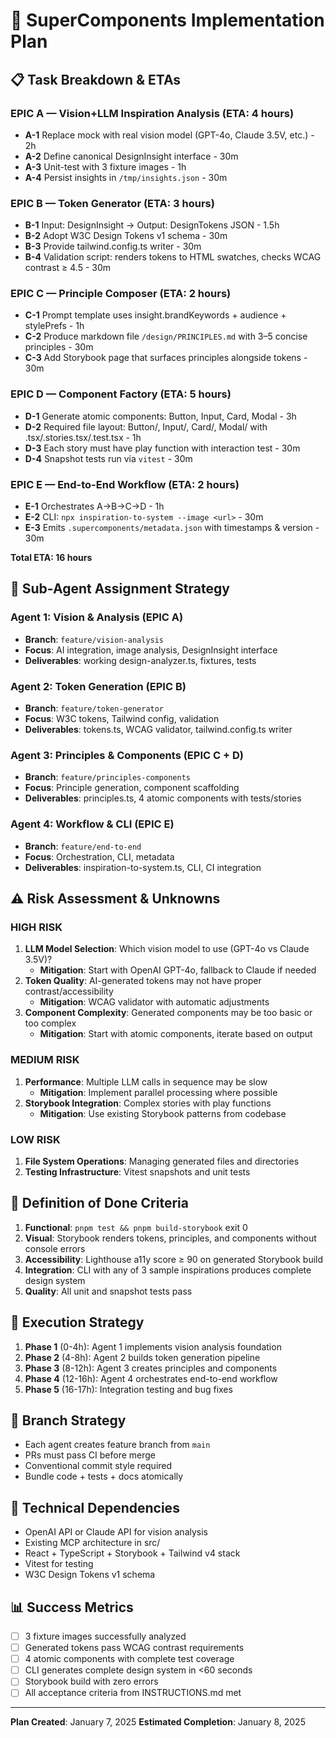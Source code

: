 # 🎯 SuperComponents Implementation Plan

## 📋 Task Breakdown & ETAs

### EPIC A — Vision+LLM Inspiration Analysis (ETA: 4 hours)
- **A-1** Replace mock with real vision model (GPT-4o, Claude 3.5V, etc.) - 2h
- **A-2** Define canonical DesignInsight interface - 30m
- **A-3** Unit-test with 3 fixture images - 1h  
- **A-4** Persist insights in `/tmp/insights.json` - 30m

### EPIC B — Token Generator (ETA: 3 hours)
- **B-1** Input: DesignInsight → Output: DesignTokens JSON - 1.5h
- **B-2** Adopt W3C Design Tokens v1 schema - 30m
- **B-3** Provide tailwind.config.ts writer - 30m
- **B-4** Validation script: renders tokens to HTML swatches, checks WCAG contrast ≥ 4.5 - 30m

### EPIC C — Principle Composer (ETA: 2 hours)
- **C-1** Prompt template uses insight.brandKeywords + audience + stylePrefs - 1h
- **C-2** Produce markdown file `/design/PRINCIPLES.md` with 3–5 concise principles - 30m
- **C-3** Add Storybook page that surfaces principles alongside tokens - 30m

### EPIC D — Component Factory (ETA: 5 hours)
- **D-1** Generate atomic components: Button, Input, Card, Modal - 3h
- **D-2** Required file layout: Button/, Input/, Card/, Modal/ with .tsx/.stories.tsx/.test.tsx - 1h
- **D-3** Each story must have play function with interaction test - 30m
- **D-4** Snapshot tests run via `vitest` - 30m

### EPIC E — End-to-End Workflow (ETA: 2 hours)
- **E-1** Orchestrates A→B→C→D - 1h
- **E-2** CLI: `npx inspiration-to-system --image <url>` - 30m
- **E-3** Emits `.supercomponents/metadata.json` with timestamps & version - 30m

**Total ETA: 16 hours**

## 🤖 Sub-Agent Assignment Strategy

### Agent 1: Vision & Analysis (EPIC A)
- **Branch**: `feature/vision-analysis`
- **Focus**: AI integration, image analysis, DesignInsight interface
- **Deliverables**: working design-analyzer.ts, fixtures, tests

### Agent 2: Token Generation (EPIC B)
- **Branch**: `feature/token-generator`
- **Focus**: W3C tokens, Tailwind config, validation
- **Deliverables**: tokens.ts, WCAG validator, tailwind.config.ts writer

### Agent 3: Principles & Components (EPIC C + D)
- **Branch**: `feature/principles-components`
- **Focus**: Principle generation, component scaffolding
- **Deliverables**: principles.ts, 4 atomic components with tests/stories

### Agent 4: Workflow & CLI (EPIC E)
- **Branch**: `feature/end-to-end`
- **Focus**: Orchestration, CLI, metadata
- **Deliverables**: inspiration-to-system.ts, CLI, CI integration

## ⚠️ Risk Assessment & Unknowns

### HIGH RISK
1. **LLM Model Selection**: Which vision model to use (GPT-4o vs Claude 3.5V)?
   - **Mitigation**: Start with OpenAI GPT-4o, fallback to Claude if needed
2. **Token Quality**: AI-generated tokens may not have proper contrast/accessibility
   - **Mitigation**: WCAG validator with automatic adjustments
3. **Component Complexity**: Generated components may be too basic or too complex
   - **Mitigation**: Start with atomic components, iterate based on output

### MEDIUM RISK
1. **Performance**: Multiple LLM calls in sequence may be slow
   - **Mitigation**: Implement parallel processing where possible
2. **Storybook Integration**: Complex stories with play functions
   - **Mitigation**: Use existing Storybook patterns from codebase

### LOW RISK
1. **File System Operations**: Managing generated files and directories
2. **Testing Infrastructure**: Vitest snapshots and unit tests

## 🎯 Definition of Done Criteria

1. **Functional**: `pnpm test && pnpm build-storybook` exit 0
2. **Visual**: Storybook renders tokens, principles, and components without console errors
3. **Accessibility**: Lighthouse a11y score ≥ 90 on generated Storybook build
4. **Integration**: CLI with any of 3 sample inspirations produces complete design system
5. **Quality**: All unit and snapshot tests pass

## 🚀 Execution Strategy

1. **Phase 1** (0-4h): Agent 1 implements vision analysis foundation
2. **Phase 2** (4-8h): Agent 2 builds token generation pipeline
3. **Phase 3** (8-12h): Agent 3 creates principles and components
4. **Phase 4** (12-16h): Agent 4 orchestrates end-to-end workflow
5. **Phase 5** (16-17h): Integration testing and bug fixes

## 📝 Branch Strategy

- Each agent creates feature branch from `main`
- PRs must pass CI before merge
- Conventional commit style required
- Bundle code + tests + docs atomically

## 🔧 Technical Dependencies

- OpenAI API or Claude API for vision analysis
- Existing MCP architecture in src/
- React + TypeScript + Storybook + Tailwind v4 stack
- Vitest for testing
- W3C Design Tokens v1 schema

## 📊 Success Metrics

- [ ] 3 fixture images successfully analyzed
- [ ] Generated tokens pass WCAG contrast requirements
- [ ] 4 atomic components with complete test coverage
- [ ] CLI generates complete design system in <60 seconds
- [ ] Storybook build with zero errors
- [ ] All acceptance criteria from INSTRUCTIONS.md met

---

**Plan Created**: January 7, 2025
**Estimated Completion**: January 8, 2025
